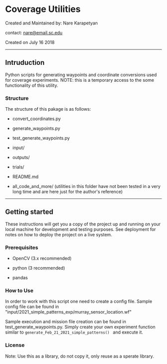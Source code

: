 # Coverage Utilities

Created and Maintained by: Nare Karapetyan

contact: nare@email.sc.edu

Created on July 16 2018

---
## Intruduction

Python scripts for generating waypoints and coordinate conversions used for coverage experiments.
NOTE: this is a temporary access to the some functionality of this utility.

### Structure
The structure of this pakage is as follows:
- convert_coordinates.py
- generate_waypoints.py
- test_generate_waypoints.py
- input/ 
- outputs/
- trials/ 
- README.md

- all_code_and_more/ (utilities in this folder have not been tested in a very long time and are here just for the author's reference)
---
## Getting started

These instructions will get you a copy of the project up and running on your local machine for development and testing purposes. See deployment for notes on how to deploy the project on a live system.

### Prerequisites
- OpenCV (3.x recommended)

- python (3 recommended)

- pandas

### How to Use

In order to work with this script one need to create a config file. 
Sample config file can be found in "input/2021_simple_patterns_exp/murray_sensor_location.wf"

Sample execution and mission file creation can be found in test_generate_waypoints.py.
Simply create your own experiment function similar to `generate_Feb_21_2021_simple_patterns() ` and execute it.


### License

Note: Use this as a library, do not copy it, only reuse as a sperate library. 
